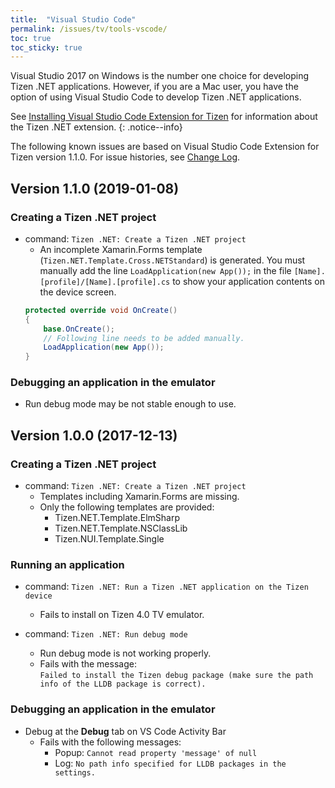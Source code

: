 ```yaml
---
title:  "Visual Studio Code"
permalink: /issues/tv/tools-vscode/
toc: true
toc_sticky: true
---
```


Visual Studio 2017 on Windows is the number one choice for developing Tizen .NET applications. However, if you are a Mac user, you have the option of using Visual Studio Code to develop Tizen .NET applications.

See [Installing Visual Studio Code Extension for Tizen](https://developer.tizen.org/development/visual-studio-code-extension-tizen/installing-visual-studio-code-extension-tizen) for information about the Tizen .NET extension.
{: .notice--info}

The following known issues are based on Visual Studio Code Extension for Tizen version 1.1.0. For issue histories, see [Change Log](https://marketplace.visualstudio.com/items/tizen.vscode-tizen-csharp/changelog).

## Version 1.1.0 (2019-01-08)
### Creating a Tizen .NET project
  - command: `Tizen .NET: Create a Tizen .NET project`
    - An incomplete Xamarin.Forms template (`Tizen.NET.Template.Cross.NETStandard`) is generated. You must manually add the line `LoadApplication(new App());` in the file `[Name].[profile]/[Name].[profile].cs` to show your application contents on the device screen.
    ```c#
    protected override void OnCreate()
    {
        base.OnCreate();
        // Following line needs to be added manually.
        LoadApplication(new App());
    }
    ```

### Debugging an application in the emulator
- Run debug mode may be not stable enough to use.

## Version 1.0.0 (2017-12-13)
### Creating a Tizen .NET project
  - command: `Tizen .NET: Create a Tizen .NET project`
    - Templates including Xamarin.Forms are missing.
    - Only the following templates are provided:
      - Tizen.NET.Template.ElmSharp
      - Tizen.NET.Template.NSClassLib
      - Tizen.NUI.Template.Single

### Running an application
  - command: `Tizen .NET: Run a Tizen .NET application on the Tizen device`
    - Fails to install on Tizen 4.0 TV emulator.

  - command: `Tizen .NET: Run debug mode`
    - Run debug mode is not working properly.
    - Fails with the message: </br>
      `Failed to install the Tizen debug package (make sure the path info of the LLDB package is correct).`

### Debugging an application in the emulator
  - Debug at the **Debug** tab on VS Code Activity Bar
    - Fails with the following messages:
        - Popup: `Cannot read property 'message' of null`
        - Log: `No path info specified for LLDB packages in the settings.`
